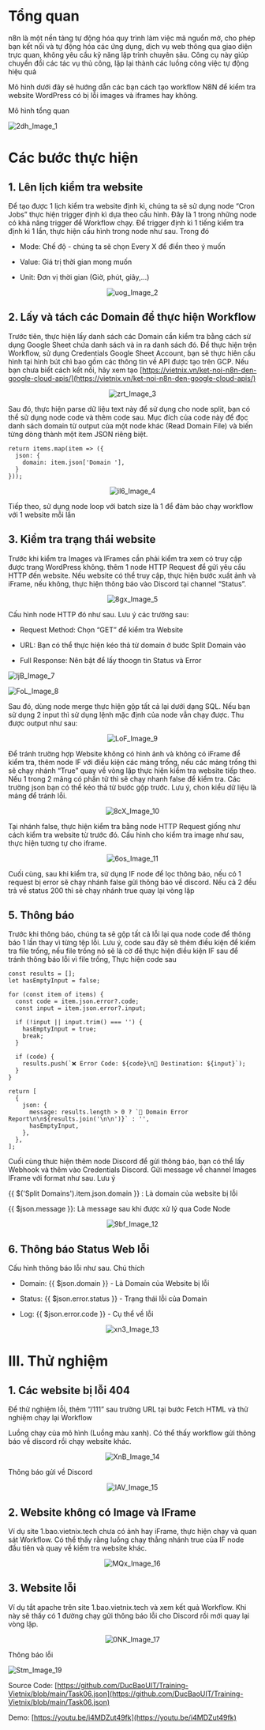 # Tổng quan 

n8n là một nền tảng tự động hóa quy trình làm việc mã nguồn mở, cho phép bạn kết nối và tự động hóa các ứng dụng, dịch vụ web thông qua giao diện trực quan, không yêu cầu kỹ năng lập trình chuyên sâu. Công cụ này giúp chuyển đổi các tác vụ thủ công, lặp lại thành các luồng công việc tự động hiệu quả

Mô hình dưới đây sẽ hướng dẫn các bạn cách tạo workflow N8N để kiểm tra website WordPress có bị lỗi images và iframes hay không.

Mô hình tổng quan

![2dh_Image_1](https://github.com/user-attachments/assets/252d3886-3dc4-4d56-aa8d-d0c42bc8f0ab)


# Các bước thực hiện

## 1. Lên lịch kiểm tra website

Để tạo được 1 lịch kiểm tra website định kì, chúng ta sẽ sử dụng node “Cron Jobs” thực hiện trigger định kì dựa theo cấu hình. Đây là 1 trong những node có khả năng trigger để Workflow chạy. Để trigger định kì 1 tiếng kiểm tra định kì 1 lần, thực hiện cấu hình trong node như sau. Trong đó

- Mode: Chế độ - chúng ta sẽ chọn Every X để điền theo ý muốn

- Value: Giá trị thời gian mong muốn

- Unit: Đơn vị thời gian (Giờ, phút, giây,...)
  
<div align='center'>

![uog_Image_2](https://github.com/user-attachments/assets/f8e61a68-21fc-4aa5-b239-484e5553d8e4)

</div>

## 2. Lấy và tách các Domain để thực hiện Workflow

Trước tiên, thực hiện lấy danh sách các Domain cần kiểm tra bằng cách sử dụng Google Sheet chứa danh sách và in ra danh sách đó. Để thực hiện trên Workflow, sử dụng Credentials Google Sheet Account, bạn sẽ thực hiên cấu hình tại hình bút chì bao gồm các thông tin về API được tạo trên GCP. Nếu bạn chưa biết cách kết nối, hãy xem tạo [https://vietnix.vn/ket-noi-n8n-den-google-cloud-apis/](https://vietnix.vn/ket-noi-n8n-den-google-cloud-apis/)

<div align='center'>
  
![zrt_Image_3](https://github.com/user-attachments/assets/0dcc25f9-e216-41c6-8283-4af3044cdf22)

</div>

Sau đó, thực hiện parse dữ liệu text này để sử dụng cho node split, bạn có thể sử dụng node code và thêm code sau. Mục đích của code này để đọc danh sách domain từ output của một node khác (Read Domain File) và biến từng dòng thành một item JSON riêng biệt.

```
return items.map(item => ({
  json: {
    domain: item.json['Domain '],
  }
}));
```

<div align='center'>
  
![il6_Image_4](https://github.com/user-attachments/assets/f61b7c6d-9635-4236-9348-4390c4fc2682)

</div>

Tiếp theo, sử dụng node loop với batch size là 1 để đảm bảo chạy workflow với 1 website mỗi lần

## 3. Kiểm tra trạng thái website

Trước khi kiểm tra Images và IFrames cần phải kiểm tra xem có truy cập được trang WordPress không. thêm 1 node HTTP Request để gửi yêu cầu HTTP đến website. Nếu website có thể truy cập, thực hiện bước xuất ảnh và iFrame, nếu không, thực hiện thông báo vào Discord tại channel “Status”.

<div align='center'>
  
![8gx_Image_5](https://github.com/user-attachments/assets/2056bb70-688c-4277-8d72-c5a5c5e9efe8)

</div> 

Cấu hình node HTTP đó như sau. Lưu ý các trường sau:

- Request Method: Chọn “GET” để kiểm tra Website

- URL: Bạn có thể thực hiện kéo thả từ domain ở bước Split Domain vào

- Full Response: Nên bật để lấy thoogn tin Status và Error

<div align='center>

![uL0_Image_6](https://github.com/user-attachments/assets/175fe188-b1aa-46d0-9835-1d6445f442d6)

</div>

## 4. Kiểm tra Images và IFrames

Lọc ra tất cả Images và IFrame từ trang web thành 2 mảng tương ứng. Thwujc hiện bằng cách sử dụng node HTML với lựa chọn “Extract HTML Content” và cấu hình như sau để lấy ảnh và iFrames.

<div align='center'>
  
![IjB_Image_7](https://github.com/user-attachments/assets/7262a27f-21e3-4c89-995e-fdac151532cf)

![FoL_Image_8](https://github.com/user-attachments/assets/0c03b150-82c9-4120-826d-ef4705784ef9)

</div>

Sau đó, dùng node merge thực hiện gộp tất cả lại dưới dạng SQL. Nếu bạn sử dụng 2 input thì sử dụng lệnh mặc định của node vẫn chạy được. Thu được output như sau:

<div align='center'>

![LoF_Image_9](https://github.com/user-attachments/assets/b91c79ed-6058-4836-b5d0-b1644707df65)

</div>

Để tránh trường hợp Website không có hình ảnh và không có iFrame để kiểm tra, thêm node IF với điều kiện các mảng trống, nếu các mảng trống thì sẽ chạy nhánh “True” quay về vòng lặp thực hiện kiểm tra website tiếp theo. Nếu 1 trong 2 mảng có phần tử thì sẽ chạy nhanh false để kiểm tra. Các trường json bạn có thể kéo thả từ bước gộp trước. Lưu ý, chon kiểu dữ liệu là mảng để tránh lỗi.

<div align='center'>

![8cX_Image_10](https://github.com/user-attachments/assets/7fd9c23f-32c1-4e66-940e-165fc00af235)

</div>

Tại nhánh false, thực hiện kiểm tra bằng node HTTP Request giống như cách kiểm tra website từ trước đó. Cấu hình cho kiểm tra image như sau, thực hiện tương tự cho iframe.

<div align='center'>
  
![6os_Image_11](https://github.com/user-attachments/assets/fd6e6bd7-a982-47f7-a722-e7a79b3178c1)

</div>

Cuối cùng, sau khi kiểm tra, sử dụng IF node để lọc thông báo, nếu có 1 request bị error sẽ chạy nhánh false gửi thông báo về discord. Nếu cả 2 đều trả về status 200 thì sẽ chạy nhánh true quay lại vòng lặp

## 5. Thông báo

Trước khi thông báo, chúng ta sẽ gộp tất cả lỗi lại qua node code để thông báo 1 lần thay vì từng tệp lỗi. Lưu ý, code sau đây sẽ thêm điều kiện để kiểm tra file trống, nếu file trống nó sẽ là cờ để thực hiện điều kiện IF sau để tránh thông báo lỗi vì file trống, Thực hiện code sau

```
const results = [];
let hasEmptyInput = false;

for (const item of items) {
  const code = item.json.error?.code;
  const input = item.json.error?.input;

  if (!input || input.trim() === '') {
    hasEmptyInput = true;
    break;
  }

  if (code) {
    results.push(`❌ Error Code: ${code}\n📍 Destination: ${input}`);
  }
}

return [
  {
    json: {
      message: results.length > 0 ? `🚨 Domain Error Report\n\n${results.join('\n\n')}` : '',
      hasEmptyInput,
    },
  },
];
```
Cuối cùng thưc hiện thêm node Discord để gửi thông báo, bạn có thể lấy Webhook và thêm vào Credentials Discord. Gửi message về channel Images IFrame với format như sau. Lưu ý

{{ $('Split Domains').item.json.domain }} : Là domain của website bị lỗi

{{ $json.message }}: Là message sau khi được xử lý qua Code Node

<div align='center'>

![9bf_Image_12](https://github.com/user-attachments/assets/23547d66-b427-4691-a75f-5f0eb5aab6a4)

</div>

## 6. Thông báo Status Web lỗi

Cấu hình thông báo lỗi như sau. Chú thích

- Domain: {{ $json.domain }} - Là Domain của Website bị lỗi

- Status: {{ $json.error.status }} - Trạng thái lỗi của Domain

- Log: {{ $json.error.code }} - Cụ thể về lỗi

<div align='center'>

![xn3_Image_13](https://github.com/user-attachments/assets/bd21318a-fc1f-4d78-b27d-83d507750606)

</div>

# III. Thử nghiệm

## 1. Các website bị lỗi 404

Để thử nghiệm lỗi, thêm “/111” sau trường URL tại bước Fetch HTML và thử nghiệm chạy lại Workflow

Luồng chạy của mô hình (Luồng màu xanh). Có thể thấy workflow gửi thông báo về discord rồi chạy website khác.

<div align='center'>

![XnB_Image_14](https://github.com/user-attachments/assets/8e377fda-bfa6-41c1-917c-c7050e22f2ad)

</div>

Thông báo gửi về Discord

<div align='center'>

![lAV_Image_15](https://github.com/user-attachments/assets/d2fc2eb0-b43f-4909-9136-aa3a0c7a8665)

</div>

## 2. Website không có Image và IFrame

Ví dụ site 1.bao.vietnix.tech chưa có ảnh hay iFrame, thực hiện chạy và quan sát Workflow. Có thể thấy rằng luồng chạy thẳng nhánh true của IF node đầu tiên và quay về kiểm tra website khác.

<div align='center'>

![MQx_Image_16](https://github.com/user-attachments/assets/a9f7e00e-3b00-4bc3-98d2-30955c2d181c)

</div>

## 3. Website lỗi

Ví dụ tắt apache trên site 1.bao.vietnix.tech và xem kết quả Workflow. Khi này sẽ thấy có 1 đường chạy gửi thông báo lỗi cho Discord rồi mới quay lại vòng lặp.

<div align='center'>

![0NK_Image_17](https://github.com/user-attachments/assets/4bd0ce59-dd22-4024-8b34-69acbb35d9e9)

</div>

Thông báo lỗi

<div align='center>

![jE4_Image_18](https://github.com/user-attachments/assets/2de5dc8d-5e4a-4c60-9fbc-b7729fea3275)

</div>

## 4. Cả 3 website chạy bình thường

Khi này Workflow toàn bộ sẽ đi ra từ nhanh true của IF node thứ hai

<div align='center'>

![Stm_Image_19](https://github.com/user-attachments/assets/f21a1837-e11d-466b-8ca3-caadf0cb7803)

</div>

Source Code: [https://github.com/DucBaoUIT/Training-Vietnix/blob/main/Task06.json](https://github.com/DucBaoUIT/Training-Vietnix/blob/main/Task06.json)

Demo: [https://youtu.be/i4MDZut49fk](https://youtu.be/i4MDZut49fk)
